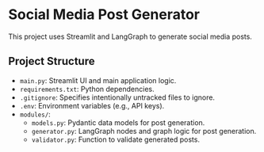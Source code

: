 # Social Media Post Generator

This project uses Streamlit and LangGraph to generate social media posts.

## Project Structure

- `main.py`: Streamlit UI and main application logic.
- `requirements.txt`: Python dependencies.
- `.gitignore`: Specifies intentionally untracked files to ignore.
- `.env`: Environment variables (e.g., API keys).
- `modules/`:
    - `models.py`: Pydantic data models for post generation.
    - `generator.py`: LangGraph nodes and graph logic for post generation.
    - `validator.py`: Function to validate generated posts.
